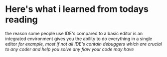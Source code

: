 # Here's what i learned from todays reading
the reason some people use IDE's compared to a basic editor is an integrated environment gives you the ability to do everything in a single editor
*for example, most if not all IDE's contain debuggers which are crucial to any coder and help you solve any flaw your code may have*

